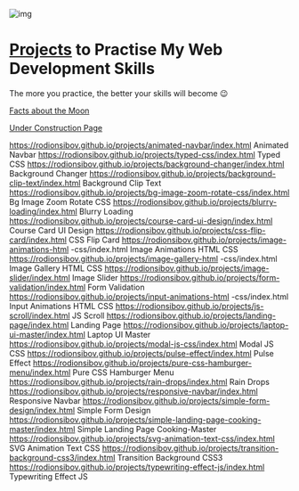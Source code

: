 ![img](https://rodionsibov.github.io/projects/projects-start-page.png)
# [Projects](https://rodionsibov.github.io/projects/index.html "See projects") to Practise My Web Development Skills
The more you practice, the better your skills will become 😉


[Facts about the Moon](https://rodionsibov.github.io/projects/facts-about-the-moon/index.html)

[Under Construction Page](https://rodionsibov.github.io/projects/under-construction-page/index.html)








https://rodionsibov.github.io/projects/animated-navbar/index.html
Animated
Navbar
https://rodionsibov.github.io/projects/typed-css/index.html
Typed CSS
https://rodionsibov.github.io/projects/background-changer/index.html
Background
Changer
https://rodionsibov.github.io/projects/background-clip-text/index.html
Background
Clip Text
https://rodionsibov.github.io/projects/bg-image-zoom-rotate-css/index.html
Bg
Image Zoom Rotate CSS
https://rodionsibov.github.io/projects/blurry-loading/index.html
Blurry
Loading
https://rodionsibov.github.io/projects/course-card-ui-design/index.html
Course
Card UI Design
https://rodionsibov.github.io/projects/css-flip-card/index.html
CSS
Flip Card
https://rodionsibov.github.io/projects/image-animations-html
-css/index.html
Image
Animations HTML
 CSS
https://rodionsibov.github.io/projects/image-gallery-html
-css/index.html
Image
Gallery HTML
 CSS
https://rodionsibov.github.io/projects/image-slider/index.html
Image
Slider
https://rodionsibov.github.io/projects/form-validation/index.html
Form
Validation
https://rodionsibov.github.io/projects/input-animations-html
-css/index.html
Input
Animations HTML
 CSS
https://rodionsibov.github.io/projects/js-scroll/index.html
JS Scroll
https://rodionsibov.github.io/projects/landing-page/index.html
Landing
Page
https://rodionsibov.github.io/projects/laptop-ui-master/index.html
Laptop
UI Master
https://rodionsibov.github.io/projects/modal-js-css/index.html
Modal JS
CSS
https://rodionsibov.github.io/projects/pulse-effect/index.html
Pulse
Effect
https://rodionsibov.github.io/projects/pure-css-hamburger-menu/index.html
Pure
CSS Hamburger Menu
https://rodionsibov.github.io/projects/rain-drops/index.html
Rain Drops
https://rodionsibov.github.io/projects/responsive-navbar/index.html
Responsive
Navbar
https://rodionsibov.github.io/projects/simple-form-design/index.html
Simple
Form Design
https://rodionsibov.github.io/projects/simple-landing-page-cooking-master/index.html
Simple
Landing Page Cooking-Master
https://rodionsibov.github.io/projects/svg-animation-text-css/index.html
SVG
Animation Text CSS
https://rodionsibov.github.io/projects/transition-background-css3/index.html
Transition
Background CSS3
https://rodionsibov.github.io/projects/typewriting-effect-js/index.html
Typewriting
Effect JS



